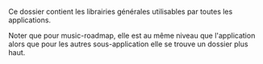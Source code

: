 Ce dossier contient les librairies générales utilisables par toutes les applications.

Noter que pour music-roadmap, elle est au même niveau que l'application alors que pour les autres sous-application elle se trouve un dossier plus haut.